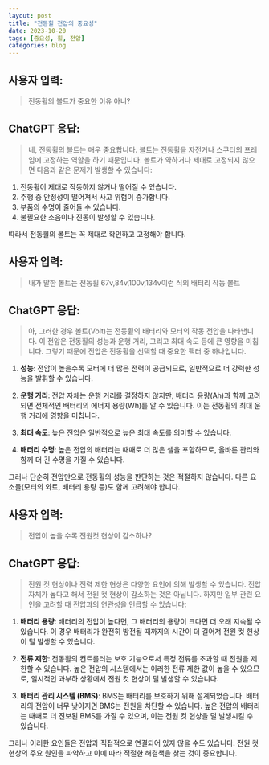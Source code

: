 ```yaml
---
layout: post
title: "전동휠 전압의 중요성"
date: 2023-10-20
tags: [중요성, 휠, 전압]
categories: blog
---
```


## 사용자 입력:
> 전동휠의 볼트가 중요한 이유 아니?

## ChatGPT 응답:
> 네, 전동휠의 볼트는 매우 중요합니다. 볼트는 전동휠을 자전거나 스쿠터의 프레임에 고정하는 역할을 하기 때문입니다. 볼트가 약하거나 제대로 고정되지 않으면 다음과 같은 문제가 발생할 수 있습니다:

1. 전동휠이 제대로 작동하지 않거나 떨어질 수 있습니다.
2. 주행 중 안정성이 떨어져서 사고 위험이 증가합니다.
3. 부품의 수명이 줄어들 수 있습니다.
4. 불필요한 소음이나 진동이 발생할 수 있습니다.

따라서 전동휠의 볼트는 꼭 제대로 확인하고 고정해야 합니다.

## 사용자 입력:
> 내가 말한 볼트는 전동휠 67v,84v,100v,134v이런 식의 배터리 작동 볼트

## ChatGPT 응답:
> 아, 그러한 경우 볼트(Volt)는 전동휠의 배터리와 모터의 작동 전압을 나타냅니다. 이 전압은 전동휠의 성능과 운행 거리, 그리고 최대 속도 등에 큰 영향을 미칩니다. 그렇기 때문에 전압은 전동휠을 선택할 때 중요한 팩터 중 하나입니다.

1. **성능**: 전압이 높을수록 모터에 더 많은 전력이 공급되므로, 일반적으로 더 강력한 성능을 발휘할 수 있습니다.
  
2. **운행 거리**: 전압 자체는 운행 거리를 결정하지 않지만, 배터리 용량(Ah)과 함께 고려되면 전체적인 배터리의 에너지 용량(Wh)를 알 수 있습니다. 이는 전동휠의 최대 운행 거리에 영향을 미칩니다.

3. **최대 속도**: 높은 전압은 일반적으로 높은 최대 속도를 의미할 수 있습니다.

4. **배터리 수명**: 높은 전압의 배터리는 때때로 더 많은 셀을 포함하므로, 올바른 관리와 함께 더 긴 수명을 가질 수 있습니다.

그러나 단순히 전압만으로 전동휠의 성능을 판단하는 것은 적절하지 않습니다. 다른 요소들(모터의 와트, 배터리 용량 등)도 함께 고려해야 합니다.

## 사용자 입력:
> 전압이 높을 수록 전원컷 현상이 감소하나?

## ChatGPT 응답:
> 전원 컷 현상이나 전력 제한 현상은 다양한 요인에 의해 발생할 수 있습니다. 전압 자체가 높다고 해서 전원 컷 현상이 감소하는 것은 아닙니다. 하지만 일부 관련 요인을 고려할 때 전압과의 연관성을 언급할 수 있습니다:

1. **배터리 용량**: 배터리의 전압이 높다면, 그 배터리의 용량이 크다면 더 오래 지속될 수 있습니다. 이 경우 배터리가 완전히 방전될 때까지의 시간이 더 길어져 전원 컷 현상이 덜 발생할 수 있습니다.

2. **전류 제한**: 전동휠의 컨트롤러는 보호 기능으로서 특정 전류를 초과할 때 전원을 제한할 수 있습니다. 높은 전압의 시스템에서는 이러한 전류 제한 값이 높을 수 있으므로, 일시적인 과부하 상황에서 전원 컷 현상이 덜 발생할 수 있습니다.

3. **배터리 관리 시스템 (BMS)**: BMS는 배터리를 보호하기 위해 설계되었습니다. 배터리의 전압이 너무 낮아지면 BMS는 전원을 차단할 수 있습니다. 높은 전압의 배터리는 때때로 더 진보된 BMS를 가질 수 있으며, 이는 전원 컷 현상을 덜 발생시킬 수 있습니다.

그러나 이러한 요인들은 전압과 직접적으로 연결되어 있지 않을 수도 있습니다. 전원 컷 현상의 주요 원인을 파악하고 이에 따라 적절한 해결책을 찾는 것이 중요합니다.

